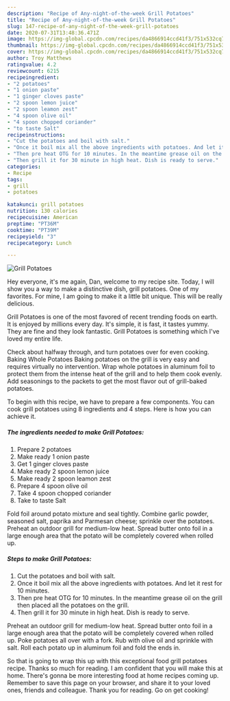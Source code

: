 ```yaml
---
description: "Recipe of Any-night-of-the-week Grill Potatoes"
title: "Recipe of Any-night-of-the-week Grill Potatoes"
slug: 147-recipe-of-any-night-of-the-week-grill-potatoes
date: 2020-07-31T13:48:36.471Z
image: https://img-global.cpcdn.com/recipes/da4866914ccd41f3/751x532cq70/grill-potatoes-recipe-main-photo.jpg
thumbnail: https://img-global.cpcdn.com/recipes/da4866914ccd41f3/751x532cq70/grill-potatoes-recipe-main-photo.jpg
cover: https://img-global.cpcdn.com/recipes/da4866914ccd41f3/751x532cq70/grill-potatoes-recipe-main-photo.jpg
author: Troy Matthews
ratingvalue: 4.2
reviewcount: 6215
recipeingredient:
- "2 potatoes"
- "1 onion paste"
- "1 ginger cloves paste"
- "2 spoon lemon juice"
- "2 spoon leamon zest"
- "4 spoon olive oil"
- "4 spoon chopped coriander"
- "to taste Salt"
recipeinstructions:
- "Cut the potatoes and boil with salt."
- "Once it boil mix all the above ingredients with potatoes. And let it rest for 10 minutes."
- "Then pre heat OTG for 10 minutes. In the meantime grease oil on the grill then placed all the potatoes on the grill."
- "Then grill it for 30 minute in high heat. Dish is ready to serve."
categories:
- Recipe
tags:
- grill
- potatoes

katakunci: grill potatoes 
nutrition: 130 calories
recipecuisine: American
preptime: "PT36M"
cooktime: "PT39M"
recipeyield: "3"
recipecategory: Lunch

---
```



![Grill Potatoes](https://img-global.cpcdn.com/recipes/da4866914ccd41f3/751x532cq70/grill-potatoes-recipe-main-photo.jpg)

Hey everyone, it's me again, Dan, welcome to my recipe site. Today, I will show you a way to make a distinctive dish, grill potatoes. One of my favorites. For mine, I am going to make it a little bit unique. This will be really delicious.

Grill Potatoes is one of the most favored of recent trending foods on earth. It is enjoyed by millions every day. It's simple, it is fast, it tastes yummy. They are fine and they look fantastic. Grill Potatoes is something which I've loved my entire life.

Check about halfway through, and turn potatoes over for even cooking. Baking Whole Potatoes Baking potatoes on the grill is very easy and requires virtually no intervention. Wrap whole potatoes in aluminum foil to protect them from the intense heat of the grill and to help them cook evenly. Add seasonings to the packets to get the most flavor out of grill-baked potatoes.


To begin with this recipe, we have to prepare a few components. You can cook grill potatoes using 8 ingredients and 4 steps. Here is how you can achieve it.

<!--inarticleads1-->

##### The ingredients needed to make Grill Potatoes:

1. Prepare 2 potatoes
1. Make ready 1 onion paste
1. Get 1 ginger cloves paste
1. Make ready 2 spoon lemon juice
1. Make ready 2 spoon leamon zest
1. Prepare 4 spoon olive oil
1. Take 4 spoon chopped coriander
1. Take to taste Salt


Fold foil around potato mixture and seal tightly. Combine garlic powder, seasoned salt, paprika and Parmesan cheese; sprinkle over the potatoes. Preheat an outdoor grill for medium-low heat. Spread butter onto foil in a large enough area that the potato will be completely covered when rolled up. 

<!--inarticleads2-->

##### Steps to make Grill Potatoes:

1. Cut the potatoes and boil with salt.
1. Once it boil mix all the above ingredients with potatoes. And let it rest for 10 minutes.
1. Then pre heat OTG for 10 minutes. In the meantime grease oil on the grill then placed all the potatoes on the grill.
1. Then grill it for 30 minute in high heat. Dish is ready to serve.


Preheat an outdoor grill for medium-low heat. Spread butter onto foil in a large enough area that the potato will be completely covered when rolled up. Poke potatoes all over with a fork. Rub with olive oil and sprinkle with salt. Roll each potato up in aluminum foil and fold the ends in. 

So that is going to wrap this up with this exceptional food grill potatoes recipe. Thanks so much for reading. I am confident that you will make this at home. There's gonna be more interesting food at home recipes coming up. Remember to save this page on your browser, and share it to your loved ones, friends and colleague. Thank you for reading. Go on get cooking!

